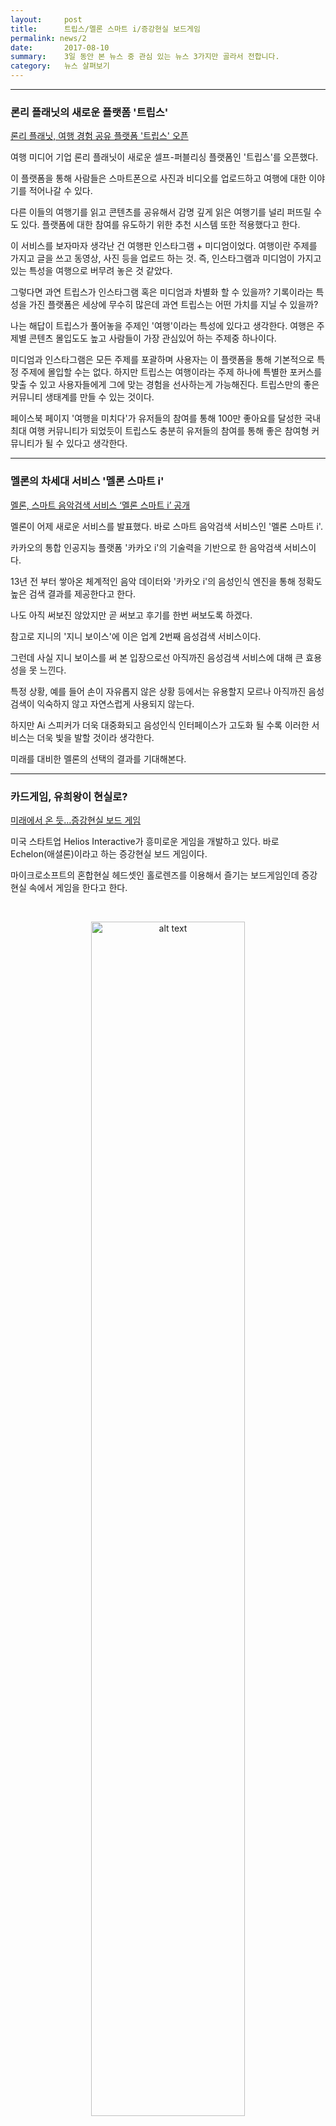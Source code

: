 ```yaml
---
layout:     post
title:      트립스/멜론 스마트 i/증강현실 보드게임
permalink: news/2
date:       2017-08-10
summary:    3일 동안 본 뉴스 중 관심 있는 뉴스 3가지만 골라서 전합니다.
category: 	뉴스 살펴보기
---
```


- - -

### 론리 플래닛의 새로운 플랫폼 '트립스'
[론리 플래닛, 여행 경험 공유 플랫폼 '트립스' 오픈](http://www.ciokorea.com/news/35188)

여행 미디어 기업 론리 플래닛이 새로운 셀프-퍼블리싱 플랫폼인 '트립스'를 오픈했다.

이 플랫폼을 통해 사람들은 스마트폰으로 사진과 비디오를 업로드하고 여행에 대한 이야기를 적어나갈 수 있다.

다른 이들의 여행기를 읽고 콘텐츠를 공유해서 감명 깊게 읽은 여행기를 널리 퍼뜨릴 수도 있다. 플랫폼에 대한 참여를 유도하기 위한 추천 시스템 또한 적용했다고 한다.

이 서비스를 보자마자 생각난 건 여행판 인스타그램 + 미디엄이었다.
여행이란 주제를 가지고 글을 쓰고 동영상, 사진 등을 업로드 하는 것.
즉, 인스타그램과 미디엄이 가지고 있는 특성을 여행으로 버무려 놓은 것 같았다.

그렇다면 과연 트립스가 인스타그램 혹은 미디엄과 차별화 할 수 있을까?
기록이라는 특성을 가진 플랫폼은 세상에 무수히 많은데 과연 트립스는 어떤 가치를 지닐 수 있을까?


나는 해답이 트립스가 풀어놓을 주제인 '여행'이라는 특성에 있다고 생각한다. 여행은 주제별 콘텐츠 몰입도도 높고 사람들이 가장 관심있어 하는 주제중 하나이다.

미디엄과 인스타그램은 모든 주제를 포괄하며 사용자는 이 플랫폼을 통해 기본적으로 특정 주제에 몰입할 수는 없다.
하지만 트립스는 여행이라는 주제 하나에 특별한 포커스를 맞출 수 있고 사용자들에게 그에 맞는 경험을 선사하는게 가능해진다.
트립스만의 좋은 커뮤니티 생태계를 만들 수 있는 것이다.

페이스북 페이지 '여행을 미치다'가 유저들의 참여를 통해 100만 좋아요를 달성한 국내 최대 여행 커뮤니티가 되었듯이 트립스도 충분히 유저들의 참여를 통해  좋은 참여형 커뮤니티가 될 수 있다고 생각한다.

- - -

### 멜론의 차세대 서비스 '멜론 스마트 i'

[멜론, 스마트 음악검색 서비스 ‘멜론 스마트 i’ 공개](http://www.bloter.net/archives/287437)

멜론이 어제 새로운 서비스를 발표했다. 바로 스마트 음악검색 서비스인 '멜론 스마트 i'.

카카오의 통합 인공지능 플랫폼 '카카오 i'의 기술력을 기반으로 한 음악검색 서비스이다.

13년 전 부터 쌓아온 체계적인 음악 데이터와 '카카오 i'의 음성인식 엔진을 통해 정확도 높은 검색 결과를 제공한다고 한다. 

나도 아직 써보진 않았지만 곧 써보고 후기를 한번 써보도록 하겠다. 

참고로 지니의 '지니 보이스'에 이은 업계 2번째 음성검색 서비스이다.

그런데 사실 지니 보이스를 써 본 입장으로선 아직까진 음성검색 서비스에 대해 큰 효용성을 못 느낀다.

특정 상황, 예를 들어 손이 자유롭지 않은 상황 등에서는 유용할지 모르나 아직까진 음성 검색이 익숙하지 않고 자연스럽게 사용되지 않는다. 

하지만 Ai 스피커가 더욱 대중화되고 음성인식 인터페이스가 고도화 될 수록 이러한 서비스는 더욱 빛을 발할 것이라 생각한다. 

미래를 대비한 멜론의 선택의 결과를 기대해본다. 

- - - 

### 카드게임, 유희왕이 현실로?

[미래에서 온 듯…증강현실 보드 게임](http://www.venturesquare.net/751933)

미국 스타트업 Helios Interactive가 흥미로운 게임을 개발하고 있다.
바로 Echelon(애셜론)이라고 하는 증강현실 보드 게임이다.

마이크로소프트의 혼합현실 헤드셋인 홀로렌즈를 이용해서 즐기는 보드게임인데 증강현실 속에서 게임을 한다고 한다.

<br>

<p align ="middle">
	<image src= "https://i0.wp.com/www.venturesquare.net/wp-content/uploads/2017/07/echelon-helios-interactive-001.jpg?resize=768%2C432" alt= "alt text" width= "70%">
</p>

<br>

위의 그림은 증강현실 보드게임 HoloChess를 플레이하고 있는 장면이다.

정말 유희왕이 실현 될 날이 얼마 남지 않은듯 싶다.

현재 AR/VR 시장은 계속 성장하고 있는데 2020년이면 수억달러 정도의 시장규모가 된다고 한다.

확실히 앞으로도 AR/VR 관련 콘텐츠는 계속 나올거고 가까운 시일 내에 일상 속에 빠르게 흡수 될 수 있다고 생각한다.

AR/VR이 세계를 뒤흔들어 놓았던 인터넷 처럼 제 2의 인터넷이 될 수 있을지, 유행 속에 저물어갔던 제 2의 비콘?이 될지 관심 있게 지켜 볼 일이다.